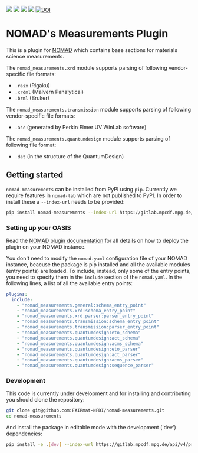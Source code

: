![](https://github.com/FAIRmat-NFDI/nomad-measurements/actions/workflows/publish.yml/badge.svg)
![](https://img.shields.io/pypi/pyversions/nomad-measurements)
![](https://img.shields.io/pypi/l/nomad-measurements)
![](https://img.shields.io/pypi/v/nomad-measurements)
[![DOI](https://zenodo.org/badge/687933583.svg)](https://zenodo.org/doi/10.5281/zenodo.13789632)

# NOMAD's Measurements Plugin
This is a plugin for [NOMAD](https://nomad-lab.eu) which contains base sections for
materials science measurements.

The `nomad_measurements.xrd` module supports
parsing of following vendor-specific file formats:
- `.rasx` (Rigaku)
- `.xrdml` (Malvern Panalytical)
- `.brml` (Bruker)

The `nomad_measurements.transmission` module supports
parsing of following vendor-specific file formats:
- `.asc` (generated by Perkin Elmer UV WinLab software)

The `nomad_measurements.quantumdesign` module supports
parsing of following file format:
- `.dat` (in the structure of the QuantumDesign)

## Getting started
`nomad-measurements` can be installed from PyPI using `pip`.
Currently we require features in `nomad-lab` which are not published to PyPI.
In order to install these a `--index-url` needs to be provided:
```sh
pip install nomad-measurements --index-url https://gitlab.mpcdf.mpg.de/api/v4/projects/2187/packages/pypi/simple
```
### Setting up your OASIS
Read the [NOMAD plugin documentation](https://nomad-lab.eu/prod/v1/staging/docs/plugins/plugins.html#add-a-plugin-to-your-nomad) for all details on how to deploy the plugin on your NOMAD instance.

You don't need to modify the ```nomad.yaml``` configuration file of your NOMAD instance, beacuse the package is pip installed and all the available modules (entry points) are loaded.
To include, instead, only some of the entry points, you need to specify them in the ```include``` section of the ```nomad.yaml```. In the following lines, a list of all the available entry points:

```yaml
plugins:
  include:
    - "nomad_measurements.general:schema_entry_point"
    - "nomad_measurements.xrd:schema_entry_point"
    - "nomad_measurements.xrd.parser:parser_entry_point"
    - "nomad_measurements.transmission:schema_entry_point"
    - "nomad_measurements.transmission:parser_entry_point"
    - "nomad_measurements.quantumdesign:eto_schema"
    - "nomad_measurements.quantumdesign:act_schema"
    - "nomad_measurements.quantumdesign:acms_schema"
    - "nomad_measurements.quantumdesign:eto_parser"
    - "nomad_measurements.quantumdesign:act_parser"
    - "nomad_measurements.quantumdesign:acms_parser"
    - "nomad_measurements.quantumdesign:sequence_parser"
 ```


### Development
This code is currently under development and for installing and contributing you should clone the repository:
```sh
git clone git@github.com:FAIRmat-NFDI/nomad-measurements.git
cd nomad-measurements
```

And install the package in editable mode with the development ('dev') dependencies:
```sh
pip install -e .[dev] --index-url https://gitlab.mpcdf.mpg.de/api/v4/projects/2187/packages/pypi/simple
```

